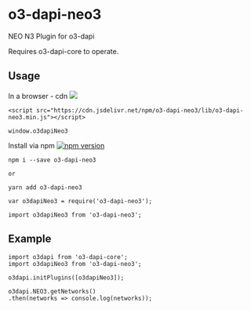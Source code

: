 # o3-dapi-neo3
NEO N3 Plugin for o3-dapi

Requires o3-dapi-core to operate.

## Usage

In a browser - cdn [![](https://data.jsdelivr.com/v1/package/npm/o3-dapi-neo3/badge)](https://www.jsdelivr.com/package/npm/o3-dapi-neo3)
```
<script src="https://cdn.jsdelivr.net/npm/o3-dapi-neo3/lib/o3-dapi-neo3.min.js"></script>
```
```
window.o3dapiNeo3
```

Install via npm [![npm version](https://badge.fury.io/js/o3-dapi-neo.svg)](https://badge.fury.io/js/o3-dapi-neo3)
```
npm i --save o3-dapi-neo3

or

yarn add o3-dapi-neo3
```

```
var o3dapiNeo3 = require('o3-dapi-neo3');

import o3dapiNeo3 from 'o3-dapi-neo3';
```

## Example
```
import o3dapi from 'o3-dapi-core';
import o3dapiNeo3 from 'o3-dapi-neo3';

o3dapi.initPlugins([o3dapiNeo3]);

o3dapi.NEO3.getNetworks()
.then(networks => console.log(networks));
```

